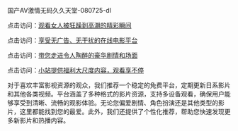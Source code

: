 国产AV激情无码久久天堂-080725-dl

点击访问：<a href="https://heiliaoxqkkct.pages.dev">观看女人被狂躁到高潮的精彩瞬间</a>

点击访问：<a href="https://heiliaoxwd5i8.pages.dev">享受无广告、无干扰的在线电影平台</a>

点击访问：<a href="https://heiliaowzu4ur.pages.dev">带您走进令人陶醉的豪华剧情和场面</a>

点击访问：<a href="https://heiliaozj3tjd.pages.dev">小站提供福利大尺度内容，观看享不停</a>

对于喜欢丰富影视资源的观众，我们推荐一个稳定的免费平台，定期更新日系影片和其他各类视频。平台涵盖了多种格式的影片资源，支持多设备观看，确保用户能够享受到清晰、流畅的观影体验。无论您偏爱剧情、角色扮演还是其他类型的影片，这里都能找到您的最爱。此外，我们还提供了个性化推荐，帮助您快速发现更多新影片和热播内容。

<span style="display:none;">[Canonical link](https://github.com/ai08072025/ai09 ）</span>
